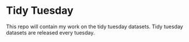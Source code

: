 # Tidy Tuesday
This repo will contain my work on the tidy tuesday datasets. Tidy tuesday datasets are released every tuesday. 
